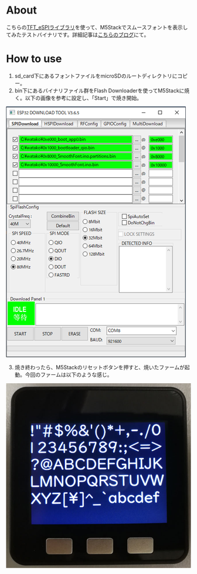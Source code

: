 # About
こちらの[TFT_eSPIライブラリ](https://github.com/Bodmer/TFT_eSPI)を使って、M5Stackでスムースフォントを表示してみたテストバイナリです。詳細記事は[こちらのブログ](http://watako-lab.com/2018/10/31/m5_font/)にて。

# How to use
1. sd_card下にあるフォントファイルをmicroSDのルートディレクトリにコピー。
2. bin下にあるバイナリファイル群をFlash Downloaderを使ってM5Stackに焼く。以下の画像を参考に設定し、「Start」で焼き開始。

![ToolSetting](https://github.com/watako-lab/M5Stack_bin/blob/master/M5Stack_SmoothFont/img/ToolSetting.png)

3. 焼き終わったら、M5Stackのリセットボタンを押すと、焼いたファームが起動。今回のファームは以下のような感じ。

![SmoothFontDemo](https://github.com/watako-lab/M5Stack_bin/blob/master/M5Stack_SmoothFont/img/SmoothFontDemo.jpg)

